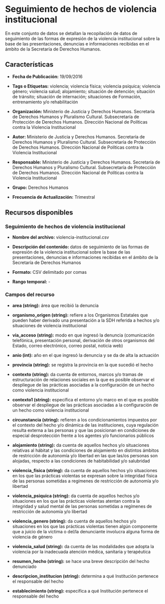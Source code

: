 Seguimiento de hechos de violencia institucional
================================================

En este conjunto de datos se detallan la recopilación de datos de seguimiento de las formas de expresión de la violencia institucional sobre la base de las presentaciones, denuncias e informaciones recibidas en el ámbito de la Secretaría de Derechos Humanos.

Características
---------------

-   **Fecha de Publicación:** 19/09/2016

-   **Tags o Etiquetas:** violencia; violencia física; violencia psíquica; violencia género; violencia salud; alojamiento; situación de detención; situación de tránsito; situación de internación; situaciones de Formación, entrenamiento y/o rehabilitación

-   **Organización:** Ministerio de Justicia y Derechos Humanos. Secretaría de Derechos Humanos y Pluralismo Cultural. Subsecretaría de Protección de Derechos Humanos. Dirección Nacional de Políticas contra la Violencia Institucional

-   **Autor:** Ministerio de Justicia y Derechos Humanos. Secretaría de Derechos Humanos y Pluralismo Cultural. Subsecretaría de Protección de Derechos Humanos. Dirección Nacional de Políticas contra la Violencia Institucional

-   **Responsable:** Ministerio de Justicia y Derechos Humanos. Secretaría de Derechos Humanos y Pluralismo Cultural. Subsecretaría de Protección de Derechos Humanos. Dirección Nacional de Políticas contra la Violencia Institucional

-   **Grupo:** Derechos Humanos

-   **Frecuencia de Actualización:** Trimestral

Recursos disponibles
--------------------

### Seguimiento de hechos de violencia institucional

-   **Nombre del archivo:** violencia-institucional.csv

-   **Descripción del contenido:** datos de seguimiento de las formas de expresión de la violencia institucional sobre la base de las presentaciones, denuncias e informaciones recibidas en el ámbito de la Secretaría de Derechos Humanos

-   **Formato:** CSV delimitado por comas

-   **Rango temporal:** -

### Campos del recurso

-   **area (string):** área que recibió la denuncia

-   **organismo_origen (string):** refiere a los Organismos Estatales que pueden haber derivado una presentación a la SDH referida a hechos y/o situaciones de violencia institucional

-   **via_acceso (string):** modo en que ingresó la denuncia (comunicación telefónica, presentación personal, derivación de otros organismos del Estado, correo electrónico, correo postal, noticia web)

-   **anio (int):** año en el que ingresó la denuncia y se da de alta la actuación

-   **provincia (string):** se registra la provincia en la que sucedió el hecho

-   **contexto (string):** da cuenta de entornos, marcos y/o tramas de estructuración de relaciones sociales en la que es posible observar el despliegue de las prácticas asociadas a la configuración de un hecho como violencia institucional

-   **contexto1 (string):** específica el entorno y/o marco en el que es posible observar el despliegue de las prácticas asociadas a la configuración de un hecho como violencia institucional

-   **circunstancia (string):** refieren a los condicionamientos impuestos por el contexto del hecho y/o dinámica de las instituciones, cuya regulación resulta externa a las personas y que las posicionan en condiciones de especial desprotección frente a los agentes y/o funcionarios públicos

-   **alojamiento (string):** da cuenta de aquellos hechos y/o situaciones relativas al hábitat y las condiciones de alojamiento en distintos ámbitos de restricción de autonomía y/o libertad en las que las/os personas son alojadas, respecto a las condiciones de habitabilidad y/o salubridad

-   **violencia_fisica (string):** da cuenta de aquellos hechos y/o situaciones en los que las prácticas violentas se expresan sobre la integridad física de las personas sometidas a regímenes de restricción de autonomía y/o libertad

-   **violencia_psiquica (string):** da cuenta de aquellos hechos y/o situaciones en los que las prácticas violentas atentan contra la integridad y salud mental de las personas sometidas a regímenes de restricción de autonomía y/o libertad

-   **violencia_genero (string):** da cuenta de aquellos hechos y/o situaciones en los que las prácticas violentas tienen algún componente que a juicio de la víctima o del/la denunciante involucra alguna forma de violencia de género

-   **violencia_salud (string):** da cuenta de las modalidades que adopta la violencia por la inadecuada atención médica, sanitaria y terapéutica

-   **resumen_hecho (string):** se hace una breve descripción del hecho denunciado

-   **descripcion_institucion (string):** determina a qué Institución pertenece el responsable del hecho

-   **establecimiento (string):** especifica a qué Institución pertenece el responsable del hecho

